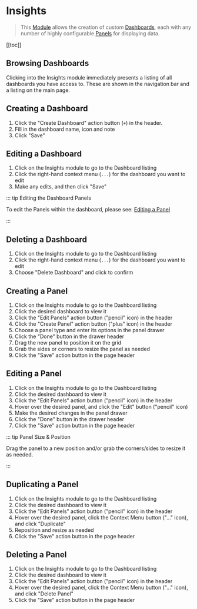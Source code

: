 # Insights

> This [Module](#) allows the creation of custom [Dashboards](#), each with any number of highly configurable
> [Panels](#) for displaying data.

[[toc]]

## Browsing Dashboards

Clicking into the Insights module immediately presents a listing of all dashboards you have access to. These are shown
in the navigation bar and a listing on the main page.

## Creating a Dashboard

1. Click the "Create Dashboard" action button (`+`) in the header.
2. Fill in the dashboard name, icon and note
3. Click "Save"

## Editing a Dashboard

1. Click on the Insights module to go to the Dashboard listing
2. Click the right-hand context menu (`...`) for the dashboard you want to edit
3. Make any edits, and then click "Save"

::: tip Editing the Dashboard Panels

To edit the Panels within the dashboard, please see: [Editing a Panel](#editing-a-panel)

:::

## Deleting a Dashboard

1. Click on the Insights module to go to the Dashboard listing
2. Click the right-hand context menu (`...`) for the dashboard you want to edit
3. Choose "Delete Dashboard" and click to confirm

## Creating a Panel

1. Click on the Insights module to go to the Dashboard listing
2. Click the desired dashboard to view it
3. Click the "Edit Panels" action button ("pencil" icon) in the header
4. Click the "Create Panel" action button ("plus" icon) in the header
5. Choose a panel type and enter its options in the panel drawer
6. Click the "Done" button in the drawer header
7. Drag the new panel to position it on the grid
8. Grab the sides or corners to resize the panel as needed
9. Click the "Save" action button in the page header

## Editing a Panel

1. Click on the Insights module to go to the Dashboard listing
2. Click the desired dashboard to view it
3. Click the "Edit Panels" action button ("pencil" icon) in the header
4. Hover over the desired panel, and click the "Edit" button ("pencil" icon)
5. Make the desired changes in the panel drawer
6. Click the "Done" button in the drawer header
7. Click the "Save" action button in the page header

::: tip Panel Size & Position

Drag the panel to a new position and/or grab the corners/sides to resize it as needed.

:::

## Duplicating a Panel

1. Click on the Insights module to go to the Dashboard listing
2. Click the desired dashboard to view it
3. Click the "Edit Panels" action button ("pencil" icon) in the header
4. Hover over the desired panel, click the Context Menu button ("..." icon), and click "Duplicate"
5. Reposition and resize as needed
6. Click the "Save" action button in the page header

## Deleting a Panel

1. Click on the Insights module to go to the Dashboard listing
2. Click the desired dashboard to view it
3. Click the "Edit Panels" action button ("pencil" icon) in the header
4. Hover over the desired panel, click the Context Menu button ("..." icon), and click "Delete Panel"
5. Click the "Save" action button in the page header
